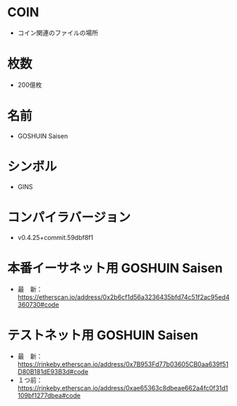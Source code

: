# COIN

* コイン関連のファイルの場所

# 枚数
* 200億枚

# 名前
* GOSHUIN Saisen

# シンボル
* GINS

# コンパイラバージョン
* v0.4.25+commit.59dbf8f1

# 本番イーサネット用 GOSHUIN Saisen

* 最　新：https://etherscan.io/address/0x2b6cf1d56a3236435bfd74c51f2ac95ed4360730#code

# テストネット用 GOSHUIN Saisen

* 最　新：https://rinkeby.etherscan.io/address/0x7B953Fd77b03605CB0aa639f51D80B181dE93B3d#code
* １つ前：https://rinkeby.etherscan.io/address/0xae65363c8dbeae662a4fc0f31d1109bf1277dbea#code

